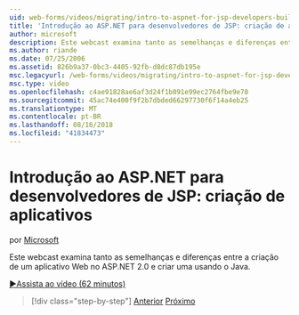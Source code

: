```yaml
---
uid: web-forms/videos/migrating/intro-to-aspnet-for-jsp-developers-building-applications
title: 'Introdução ao ASP.NET para desenvolvedores de JSP: criação de aplicativos | Microsoft Docs'
author: microsoft
description: Este webcast examina tanto as semelhanças e diferenças entre a criação de um aplicativo Web no ASP.NET 2.0 e criar uma usando o Java.
ms.author: riande
ms.date: 07/25/2006
ms.assetid: 826b9a37-0bc3-4405-92fb-d8dc87db195e
msc.legacyurl: /web-forms/videos/migrating/intro-to-aspnet-for-jsp-developers-building-applications
msc.type: video
ms.openlocfilehash: c4ae91828ae6af3d24f1b091e99ec2764fbe9e78
ms.sourcegitcommit: 45ac74e400f9f2b7dbded66297730f6f14a4eb25
ms.translationtype: MT
ms.contentlocale: pt-BR
ms.lasthandoff: 08/16/2018
ms.locfileid: "41834473"
---
```

<a name="intro-to-aspnet-for-jsp-developers-building-applications"></a>Introdução ao ASP.NET para desenvolvedores de JSP: criação de aplicativos
====================
por [Microsoft](https://github.com/microsoft)

Este webcast examina tanto as semelhanças e diferenças entre a criação de um aplicativo Web no ASP.NET 2.0 e criar uma usando o Java.

[&#9654;Assista ao vídeo (62 minutos)](https://channel9.msdn.com/Blogs/ASP-NET-Site-Videos/intro-to-aspnet-for-jsp-developers-building-applications)

> [!div class="step-by-step"]
> [Anterior](intro-to-aspnet-for-jsp-developers-welcome-to-aspnet-20.md)
> [Próximo](intro-to-aspnet-for-coldfusion-developers-adding-aspnet-to-your-repertoire.md)
